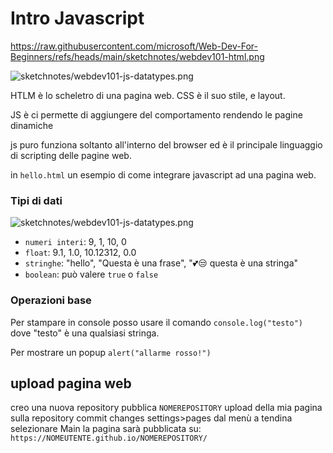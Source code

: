 
# Intro Javascript

https://raw.githubusercontent.com/microsoft/Web-Dev-For-Beginners/refs/heads/main/sketchnotes/webdev101-html.png

![sketchnotes/webdev101-js-datatypes.png](https://raw.githubusercontent.com/microsoft/Web-Dev-For-Beginners/refs/heads/main/sketchnotes/webdev101-js-datatypes.png)

HTLM è lo scheletro di una pagina web.
CSS è il suo stile, e layout.

JS è ci permette di aggiungere del comportamento rendendo le pagine dinamiche

js puro funziona soltanto all'interno del browser ed è il principale linguaggio di scripting delle pagine web.

in `hello.html` un esempio di come integrare javascript ad una pagina web.

### Tipi di dati
![sketchnotes/webdev101-js-datatypes.png](https://raw.githubusercontent.com/microsoft/Web-Dev-For-Beginners/refs/heads/main/sketchnotes/webdev101-js-datatypes.png)

- `numeri interi`: 9, 1, 10, 0
- `float`: 9.1, 1.0, 10.12312, 0.0
- `stringhe`: "hello", "Questa è una frase", "💕😒 questa è una stringa"
- `boolean`: può valere `true` o `false`

### Operazioni base

Per stampare in console posso usare il comando `console.log("testo")`
dove "testo" è una qualsiasi stringa.

Per mostrare un popup `alert("allarme rosso!")`

## upload pagina web
creo una nuova repository pubblica `NOMEREPOSITORY`
upload della mia pagina sulla repository
commit changes
settings>pages dal menù a tendina selezionare Main
la pagina sarà pubblicata su: `https://NOMEUTENTE.github.io/NOMEREPOSITORY/`